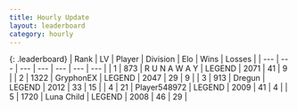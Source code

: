 ```yaml
---
title: Hourly Update
layout: leaderboard
category: hourly
---
```


{: .leaderboard}
| Rank | LV | Player | Division | Elo | Wins | Losses |
| --- | --- | --- | --- | --- | --- | --- |
| <span data-change="0">1</span> | 873 | <span title="ID: 66144">R U N A W A Y</span> | LEGEND | <span data-change="0">2071</span> | <span data-change="0">41</span> | <span data-change="0">9</span> |
| <span data-change="0">2</span> | 1322 | <span title="ID: 315148">GryphonEX</span> | LEGEND | <span data-change="17">2047</span> | <span data-change="3">29</span> | <span data-change="0">9</span> |
| <span data-change="2">3</span> | 913 | <span title="ID: 337810">Dregun</span> | LEGEND | <span data-change="5">2012</span> | <span data-change="1">33</span> | <span data-change="0">15</span> |
| <span data-change="-1">4</span> | 21 | <span title="ID: 548972">Player548972</span> | LEGEND | <span data-change="0">2009</span> | <span data-change="0">41</span> | <span data-change="0">4</span> |
| <span data-change="-1">5</span> | 1720 | <span title="ID: 164871">Luna Child</span> | LEGEND | <span data-change="0">2008</span> | <span data-change="0">46</span> | <span data-change="0">29</span> |